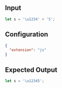 
## Input
```javascript input
let s = '\u1234' + '5';
```

## Configuration
```json configuration
{
  "extension": "js"
}
```

## Expected Output
```javascript expected output
let s = '\u12345';
```
